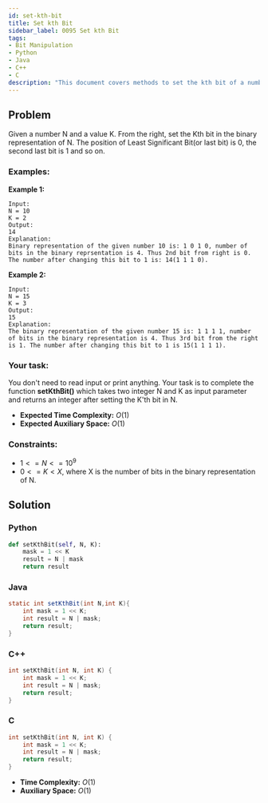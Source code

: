 ```yaml
---
id: set-kth-bit
title: Set kth Bit
sidebar_label: 0095 Set kth Bit
tags:
- Bit Manipulation
- Python
- Java
- C++
- C
description: "This document covers methods to set the kth bit of a number to 1 in various programming languages."
---
```


## Problem

Given a number N and a value K. From the right, set the Kth bit in the binary representation of N. The position of Least Significant Bit(or last bit) is 0, the second last bit is 1 and so on. 

### Examples:
**Example 1:**
```
Input:
N = 10 
K = 2
Output:
14
Explanation:
Binary representation of the given number 10 is: 1 0 1 0, number of bits in the binary reprsentation is 4. Thus 2nd bit from right is 0. The number after changing this bit to 1 is: 14(1 1 1 0).
```

**Example 2:**
```
Input:
N = 15 
K = 3
Output:
15
Explanation:
The binary representation of the given number 15 is: 1 1 1 1, number of bits in the binary representation is 4. Thus 3rd bit from the right is 1. The number after changing this bit to 1 is 15(1 1 1 1).
```

### Your task:

You don't need to read input or print anything. Your task is to complete the function **setKthBit()** which takes two integer N and K as input parameter and returns an integer after setting the K'th bit in N.

- **Expected Time Complexity:** $O(1)$
- **Expected Auxiliary Space:** $O(1)$

### Constraints:

- $1<=N<=10^9$
- $0 <= K < X$, where X is the number of bits in the binary representation of N.

## Solution
### Python
```python
def setKthBit(self, N, K):
	mask = 1 << K
    result = N | mask
    return result
```

### Java
```java
static int setKthBit(int N,int K){
    int mask = 1 << K;
    int result = N | mask;
    return result;
}
```

### C++
```cpp
int setKthBit(int N, int K) {
    int mask = 1 << K;
    int result = N | mask;
    return result;
}
```

### C
```c
int setKthBit(int N, int K) {
    int mask = 1 << K;
    int result = N | mask;
    return result;
}
```

- **Time Complexity:** $O(1)$
- **Auxiliary Space:** $O(1)$